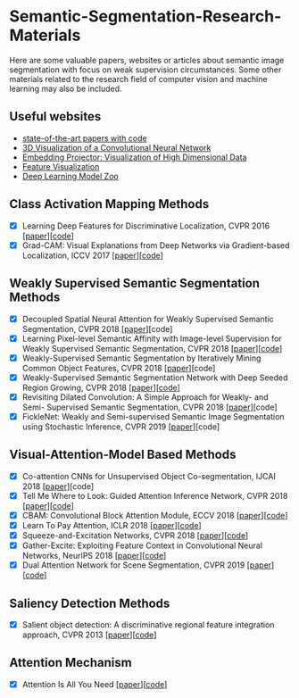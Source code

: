 # Semantic-Segmentation-Research-Materials
Here are some valuable papers, websites or articles about semantic image segmentation with focus on weak supervision circumstances.  Some other materials related to the research field of computer vision and machine learning may also be included.

## Useful websites
- [state-of-the-art papers with code](https://paperswithcode.com/sota)
- [3D Visualization of a Convolutional Neural Network](http://scs.ryerson.ca/~aharley/vis/conv/)
- [Embedding Projector: Visualization of High Dimensional Data](http://projector.tensorflow.org/)
- [Feature Visualization](https://distill.pub/2017/feature-visualization/)
- [Deep Learning Model Zoo](https://modelzoo.co/)

## Class Activation Mapping Methods
- [x] Learning Deep Features for Discriminative Localization, CVPR 2016 [[paper](http://cnnlocalization.csail.mit.edu/Zhou_Learning_Deep_Features_CVPR_2016_paper.pdf)][[code](https://github.com/metalbubble/CAM)]
- [x] Grad-CAM: Visual Explanations from Deep Networks via Gradient-based Localization, ICCV 2017 [[paper](https://arxiv.org/pdf/1610.02391.pdf)][[code](https://github.com/ramprs/grad-cam)]

## Weakly Supervised Semantic Segmentation Methods
- [x] Decoupled Spatial Neural Attention for Weakly Supervised Semantic Segmentation, CVPR 2018 [[paper](https://arxiv.org/pdf/1803.02563.pdf)][code]
- [x] Learning Pixel-level Semantic Affinity with Image-level Supervision for Weakly Supervised Semantic Segmentation, CVPR 2018 [[paper](https://arxiv.org/pdf/1803.10464.pdf)][[code](https://github.com/jiwoon-ahn/psa)]
- [x] Weakly-Supervised Semantic Segmentation by Iteratively Mining Common Object Features, CVPR 2018 [[paper](https://arxiv.org/pdf/1806.04659)][code]
- [x] Weakly-Supervised Semantic Segmentation Network with Deep Seeded Region Growing, CVPR 2018 [[paper](http://openaccess.thecvf.com/content_cvpr_2018/papers/Huang_Weakly-Supervised_Semantic_Segmentation_CVPR_2018_paper.pdf)][[code](https://github.com/speedinghzl/DSRG)]
- [x] Revisiting Dilated Convolution: A Simple Approach for Weakly- and Semi- Supervised Semantic Segmentation, CVPR 2018 [[paper](https://arxiv.org/pdf/1805.04574.pdf)][code]
- [x] FickleNet: Weakly and Semi-supervised Semantic Image Segmentation
using Stochastic Inference, CVPR 2019 [[paper](https://arxiv.org/pdf/1902.10421.pdf)][code]

## Visual-Attention-Model Based Methods
- [x] Co-attention CNNs for Unsupervised Object Co-segmentation, IJCAI 2018 [[paper](https://www.ijcai.org/proceedings/2018/0104.pdf)][code]
- [x] Tell Me Where to Look: Guided Attention Inference Network, CVPR 2018 [[paper](https://arxiv.org/pdf/1802.10171.pdf)][[code](https://github.com/alokwhitewolf/Guided-Attention-Inference-Network)]
- [x] CBAM: Convolutional Block Attention Module, ECCV 2018 [[paper](https://arxiv.org/pdf/1807.06521)][[code](https://github.com/Jongchan/attention-module)]
- [x] Learn To Pay Attention, ICLR 2018 [[paper](https://arxiv.org/pdf/1804.02391)][[code](https://github.com/SaoYan/LearnToPayAttention)]
- [x] Squeeze-and-Excitation Networks, CVPR 2018 [[paper](https://arxiv.org/pdf/1709.01507)][[code](https://github.com/hujie-frank/SENet)]
- [x] Gather-Excite: Exploiting Feature Context in Convolutional Neural Networks, NeurIPS 2018 [[paper](https://arxiv.org/pdf/1810.12348)][[code](https://github.com/hujie-frank/GENet)]
- [x] Dual Attention Network for Scene Segmentation, CVPR 2019 [[paper](https://arxiv.org/pdf/1809.02983.pdf)][[code](https://github.com/junfu1115/DANet)]

## Saliency Detection Methods
- [x] Salient object detection: A discriminative regional feature integration approach, CVPR 2013 [[paper](https://arxiv.org/pdf/1410.5926.pdf)][[code](https://github.com/playerkk/drfi_matlab)]

## Attention Mechanism
- [x] Attention Is All You Need [[paper](https://arxiv.org/pdf/1706.03762.pdf)][[code](https://github.com/tensorflow/tensor2tensor)]
